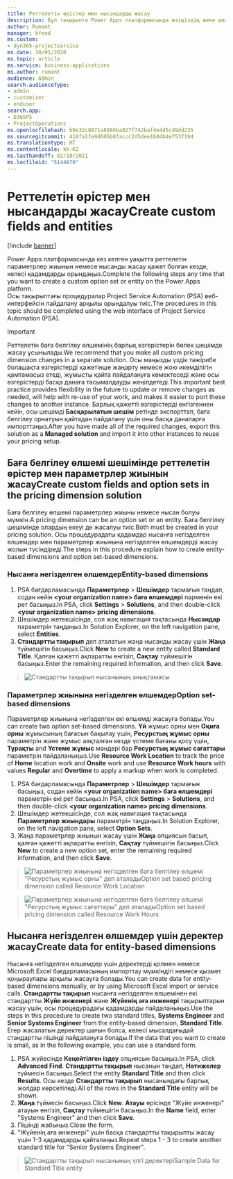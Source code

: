 ```yaml
---
title: Реттелетін өрістер мен нысандарды жасау
description: Бұл тақырыпта Power Apps платформасында өзіңіздің жеке шешіміңізде параметрлер жиыны мен нысандарды жасау жолы түсіндіріледі.
author: Rumant
manager: kfend
ms.custom:
- dyn365-projectservice
ms.date: 10/01/2020
ms.topic: article
ms.service: business-applications
ms.author: rumant
audience: Admin
search.audienceType:
- admin
- customizer
- enduser
search.app:
- D365PS
- ProjectOperations
ms.openlocfilehash: b9e32c8871a8986ba827f742baf4e4d5cd9dd235
ms.sourcegitcommit: 418fa1fe9d605b8faccc2d5dee1b04b4e753f194
ms.translationtype: HT
ms.contentlocale: kk-KZ
ms.lasthandoff: 02/10/2021
ms.locfileid: "5144870"
---
```

# <a name="create-custom-fields-and-entities"></a><span data-ttu-id="abe65-103">Реттелетін өрістер мен нысандарды жасау</span><span class="sxs-lookup"><span data-stu-id="abe65-103">Create custom fields and entities</span></span> 

[!include [banner](../includes/psa-now-project-operations.md)]

<span data-ttu-id="abe65-104">Power Apps платформасында кез келген уақытта реттелетін параметрлер жиынын немесе нысанды жасау қажет болған кезде, келесі қадамдарды орындаңыз.</span><span class="sxs-lookup"><span data-stu-id="abe65-104">Complete the following steps any time that you want to create a custom option set or entity on the Power Apps platform.</span></span>  
<span data-ttu-id="abe65-105">Осы тақырыптағы процедуралар Project Service Automation (PSA) веб-интерфейсін пайдалану арқылы орындалуы тиіс.</span><span class="sxs-lookup"><span data-stu-id="abe65-105">The procedures in this topic should be completed using the web interface of Project Service Automation (PSA).</span></span>

> [!IMPORTANT]
> <span data-ttu-id="abe65-106">Реттелетін баға белгілеу өлшемінің барлық өзгерістерін бөлек шешімде жасау ұсынылады.</span><span class="sxs-lookup"><span data-stu-id="abe65-106">We recommend that you make all custom pricing dimension changes in a separate solution.</span></span> <span data-ttu-id="abe65-107">Осы маңызды үздік тәжірибе болашақта өзгерістерді қажетінше жаңарту немесе жою икемділігін қамтамасыз етеді, жұмысты қайта пайдалануға көмектеседі және осы өзгерістерді басқа данаға тасымалдауды жеңілдетеді.</span><span class="sxs-lookup"><span data-stu-id="abe65-107">This important best practice provides flexibility in the future to update or remove changes as needed, will help with re-use of your work, and makes it easier to port these changes to another instance.</span></span> <span data-ttu-id="abe65-108">Барлық қажетті өзгерістерді енгізгеннен кейін, осы шешімді **Басқарылатын шешім** ретінде экспорттап, баға белгілеу орнатуын қайтадан пайдалану үшін оны басқа даналарға импорттаңыз.</span><span class="sxs-lookup"><span data-stu-id="abe65-108">After you have made all of the required changes, export this solution as a **Managed solution** and import it into other instances to reuse your pricing setup.</span></span>

  
## <a name="create-custom-fields-and-option-sets-in-the-pricing-dimension-solution"></a><span data-ttu-id="abe65-109">Баға белгілеу өлшемі шешімінде реттелетін өрістер мен параметрлер жиынын жасау</span><span class="sxs-lookup"><span data-stu-id="abe65-109">Create custom fields and option sets in the pricing dimension solution</span></span>

<span data-ttu-id="abe65-110">Баға белгілеу өлшемі параметрлер жиыны немесе нысан болуы мүмкін.</span><span class="sxs-lookup"><span data-stu-id="abe65-110">A pricing dimension can be an option set or an entity.</span></span> <span data-ttu-id="abe65-111">Баға белгілеу шешімінде олардың екеуі де жасалуы тиіс.</span><span class="sxs-lookup"><span data-stu-id="abe65-111">Both must be created in your pricing solution.</span></span> <span data-ttu-id="abe65-112">Осы процедурадағы қадамдар нысанға негізделген өлшемдер мен параметрлер жиынына негізделген өлшемдерді жасау жолын түсіндіреді.</span><span class="sxs-lookup"><span data-stu-id="abe65-112">The steps in this procedure explain how to create entity-based dimensions and option set-based dimensions.</span></span>

### <a name="entity-based-dimensions"></a><span data-ttu-id="abe65-113">Нысанға негізделген өлшемдер</span><span class="sxs-lookup"><span data-stu-id="abe65-113">Entity-based dimensions</span></span>

1. <span data-ttu-id="abe65-114">PSA бағдарламасында **Параметрлер** > **Шешімдер** тармағын таңдап, содан кейін **\<your organization name> баға өлшемдері** пәрменін екі рет басыңыз.</span><span class="sxs-lookup"><span data-stu-id="abe65-114">In PSA, click **Settings** > **Solutions**, and then double-click **\<your organization name> pricing dimensions**.</span></span>
2. <span data-ttu-id="abe65-115">Шешімдер жетекшісінде, сол жақ навигация тақтасында **Нысандар** параметрін таңдаңыз.</span><span class="sxs-lookup"><span data-stu-id="abe65-115">In Solution Explorer, on the left navigation pane, select **Entities**.</span></span>
3. <span data-ttu-id="abe65-116">**Стандартты тақырып** деп аталатын жаңа нысанды жасау үшін **Жаңа** түймешігін басыңыз.</span><span class="sxs-lookup"><span data-stu-id="abe65-116">Click **New** to create a new entity called **Standard Title**.</span></span> <span data-ttu-id="abe65-117">Қалған қажетті ақпаратты енгізіп, **Сақтау** түймешігін басыңыз.</span><span class="sxs-lookup"><span data-stu-id="abe65-117">Enter the remaining required information, and then click **Save**.</span></span>

> ![Стандартты тақырып нысанының анықтамасы](media/Standard-Title-entity-definition.png)


### <a name="option-set-based-dimensions"></a><span data-ttu-id="abe65-119">Параметрлер жиынына негізделген өлшемдер</span><span class="sxs-lookup"><span data-stu-id="abe65-119">Option set-based dimensions</span></span> 
<span data-ttu-id="abe65-120">Параметрлер жиынына негізделген екі өлшемді жасауға болады.</span><span class="sxs-lookup"><span data-stu-id="abe65-120">You can create two option set-based dimensions.</span></span> <span data-ttu-id="abe65-121">**Үй** жұмыс орны мен **Оқиға орны** жұмысының бағасын бақылау үшін, **Ресурстың жұмыс орны** параметрін және жұмыс аяқталған кезде үстеме бағаны қосу үшін, **Тұрақты** and **Үстеме жұмыс** мәндері бар **Ресурстың жұмыс сағаттары** параметрін пайдаланыңыз.</span><span class="sxs-lookup"><span data-stu-id="abe65-121">Use **Resource Work Location** to track the price of **Home** location work and **Onsite** work and use **Resource Work hours** with values **Regular** and **Overtime** to apply a markup when work is completed.</span></span>


1. <span data-ttu-id="abe65-122">PSA бағдарламасында **Параметрлер** > **Шешімдер** тармағын басыңыз, содан кейін **\<your organization name> баға өлшемдері** параметрін екі рет басыңыз.</span><span class="sxs-lookup"><span data-stu-id="abe65-122">In PSA, click **Settings** > **Solutions**, and then double-click  **\<your organization name> pricing dimensions**.</span></span> 
2. <span data-ttu-id="abe65-123">Шешімдер жетекшісінде, сол жақ навигация тақтасында  **Параметрлер жиындары** параметрін таңдаңыз.</span><span class="sxs-lookup"><span data-stu-id="abe65-123">In Solution Explorer, on the left navigation pane, select  **Option Sets**.</span></span> 
3. <span data-ttu-id="abe65-124">Жаңа параметрлер жиынын жасау үшін **Жаңа** опциясын басып, қалған қажетті ақпаратты енгізіп, **Сақтау** түймешігін басыңыз.</span><span class="sxs-lookup"><span data-stu-id="abe65-124">Click **New** to create a new option set, enter the remaining required information, and then click **Save**.</span></span>

> ![<span data-ttu-id="abe65-125">Параметрлер жиынына негізделген баға белгілеу өлшемі "Ресурстың жұмыс орны" деп аталады</span><span class="sxs-lookup"><span data-stu-id="abe65-125">Option set based pricing dimension called Resource Work Location</span></span> ](media/Option-set-PD-called-Resource-Work-Location.png)

> ![<span data-ttu-id="abe65-126">Параметрлер жиынына негізделген баға белгілеу өлшемі "Ресурстың жұмыс сағаттары" деп аталады</span><span class="sxs-lookup"><span data-stu-id="abe65-126">Option set based pricing dimension called Resource Work Hours</span></span> ](media/Option-set-PD-called-Resource-Work-Hours.PNG)


## <a name="create-data-for-entity-based-dimensions"></a><span data-ttu-id="abe65-127">Нысанға негізделген өлшемдер үшін деректер жасау</span><span class="sxs-lookup"><span data-stu-id="abe65-127">Create data for entity-based dimensions</span></span>

<span data-ttu-id="abe65-128">Нысанға негізделген өлшемдер үшін деректерді қолмен немесе Microsoft Excel бағдарламасының импорттау мүмкіндігі немесе қызмет қоңыраулары арқылы жасауға болады.</span><span class="sxs-lookup"><span data-stu-id="abe65-128">You can create data for entity-based dimensions manually, or by using Microsoft Excel import or service calls.</span></span> <span data-ttu-id="abe65-129">**Стандартты тақырып** нысанға негізделген өлшемінен екі стандартты **Жүйе инженері** және **Жүйенің аға инженері** тақырыптарын жасау үшін, осы процедурадағы қадамдарды пайдаланыңыз.</span><span class="sxs-lookup"><span data-stu-id="abe65-129">Use the steps in this procedure to create two standard titles, **Systems Engineer** and **Senior Systems Engineer** from the entity-based dimension, **Standard Title**.</span></span> <span data-ttu-id="abe65-130">Егер жасалатын деректер шағын болса, келесі мысалдағыдай стандартты пішінді пайдалануға болады.</span><span class="sxs-lookup"><span data-stu-id="abe65-130">If the data that you want to create is small, as in the following example, you can use a standard form.</span></span>

1. <span data-ttu-id="abe65-131">PSA жүйесінде **Кеңейтілген іздеу** опциясын басыңыз.</span><span class="sxs-lookup"><span data-stu-id="abe65-131">In PSA, click **Advanced Find**.</span></span> <span data-ttu-id="abe65-132">**Стандартты тақырып** нысанын таңдап, **Нәтижелер** түймесін басыңыз.</span><span class="sxs-lookup"><span data-stu-id="abe65-132">Select the entity **Standard Title** and then click **Results**.</span></span> <span data-ttu-id="abe65-133">Осы кезде **Стандартты тақырып** нысанындағы барлық жолдар көрсетіледі.</span><span class="sxs-lookup"><span data-stu-id="abe65-133">All of the rows in the **Standard Title** entity will be shown.</span></span>
2. <span data-ttu-id="abe65-134">**Жаңа** түймесін басыңыз.</span><span class="sxs-lookup"><span data-stu-id="abe65-134">Click **New**.</span></span> <span data-ttu-id="abe65-135">**Атауы** өрісінде "Жүйе инженері" атауын енгізіп, **Сақтау** түймешігін басыңыз.</span><span class="sxs-lookup"><span data-stu-id="abe65-135">In the **Name** field, enter "Systems Engineer" and then click **Save**.</span></span>
3. <span data-ttu-id="abe65-136">Пішінді жабыңыз.</span><span class="sxs-lookup"><span data-stu-id="abe65-136">Close the form.</span></span> 
4. <span data-ttu-id="abe65-137">"Жүйенің аға инженері" үшін басқа стандартты тақырыпты жасау үшін 1-3 қадамдарды қайталаңыз.</span><span class="sxs-lookup"><span data-stu-id="abe65-137">Repeat steps 1 - 3 to create another standard title for "Senior Systems Engineer".</span></span>

> ![<span data-ttu-id="abe65-138">Стандартты тақырып нысанының үлгі деректері</span><span class="sxs-lookup"><span data-stu-id="abe65-138">Sample Data for Standard Title entity</span></span> ](media/ST-data.png)


